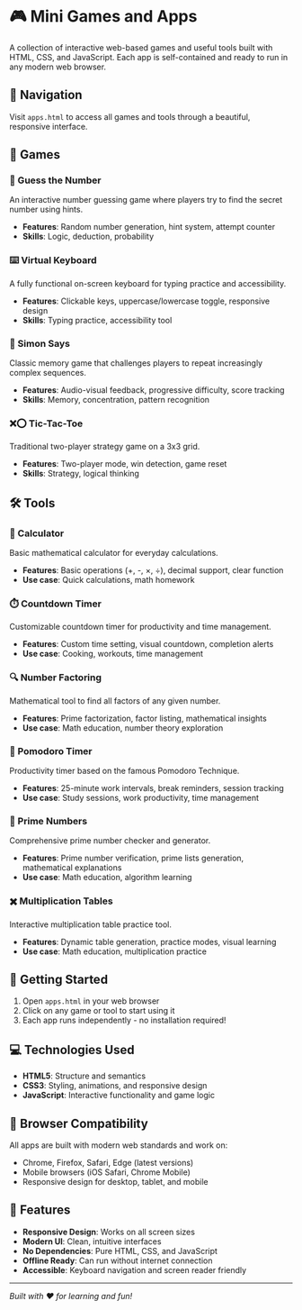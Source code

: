 # 🎮 Mini Games and Apps

A collection of interactive web-based games and useful tools built with HTML, CSS, and JavaScript. Each app is self-contained and ready to run in any modern web browser.

## 📂 Navigation

Visit `apps.html` to access all games and tools through a beautiful, responsive interface.

## 🎯 Games

### 🔢 Guess the Number
An interactive number guessing game where players try to find the secret number using hints.
- **Features**: Random number generation, hint system, attempt counter
- **Skills**: Logic, deduction, probability

### ⌨️ Virtual Keyboard  
A fully functional on-screen keyboard for typing practice and accessibility.
- **Features**: Clickable keys, uppercase/lowercase toggle, responsive design
- **Skills**: Typing practice, accessibility tool

### 🧠 Simon Says
Classic memory game that challenges players to repeat increasingly complex sequences.
- **Features**: Audio-visual feedback, progressive difficulty, score tracking
- **Skills**: Memory, concentration, pattern recognition

### ❌⭕ Tic-Tac-Toe
Traditional two-player strategy game on a 3x3 grid.
- **Features**: Two-player mode, win detection, game reset
- **Skills**: Strategy, logical thinking

## 🛠️ Tools

### 🧮 Calculator
Basic mathematical calculator for everyday calculations.
- **Features**: Basic operations (+, -, ×, ÷), decimal support, clear function
- **Use case**: Quick calculations, math homework

### ⏱️ Countdown Timer
Customizable countdown timer for productivity and time management.
- **Features**: Custom time setting, visual countdown, completion alerts
- **Use case**: Cooking, workouts, time management

### 🔍 Number Factoring
Mathematical tool to find all factors of any given number.
- **Features**: Prime factorization, factor listing, mathematical insights
- **Use case**: Math education, number theory exploration

### 🍅 Pomodoro Timer
Productivity timer based on the famous Pomodoro Technique.
- **Features**: 25-minute work intervals, break reminders, session tracking
- **Use case**: Study sessions, work productivity, time management

### 🔢 Prime Numbers
Comprehensive prime number checker and generator.
- **Features**: Prime number verification, prime lists generation, mathematical explanations
- **Use case**: Math education, algorithm learning

### ✖️ Multiplication Tables
Interactive multiplication table practice tool.
- **Features**: Dynamic table generation, practice modes, visual learning
- **Use case**: Math education, multiplication practice

## 🚀 Getting Started

1. Open `apps.html` in your web browser
2. Click on any game or tool to start using it
3. Each app runs independently - no installation required!

## 💻 Technologies Used

- **HTML5**: Structure and semantics
- **CSS3**: Styling, animations, and responsive design
- **JavaScript**: Interactive functionality and game logic

## 📱 Browser Compatibility

All apps are built with modern web standards and work on:
- Chrome, Firefox, Safari, Edge (latest versions)
- Mobile browsers (iOS Safari, Chrome Mobile)
- Responsive design for desktop, tablet, and mobile

## 🎨 Features

- **Responsive Design**: Works on all screen sizes
- **Modern UI**: Clean, intuitive interfaces
- **No Dependencies**: Pure HTML, CSS, and JavaScript
- **Offline Ready**: Can run without internet connection
- **Accessible**: Keyboard navigation and screen reader friendly

---

*Built with ❤️ for learning and fun!*